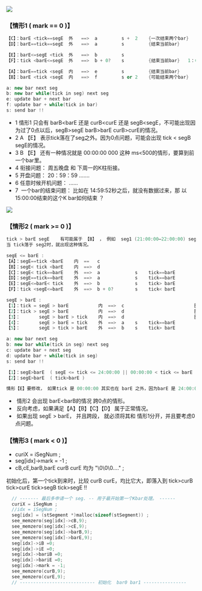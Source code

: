 ![](https://github.com/asialiugf/blogs/blob/master/uquant/k_calculte001.PNG)
### 【情形1 ( mark == 0 )】
```c++
【C】：barE <tick==segE  外   ==>  a         s +  2    {一次结束两个bar}
【D】：barE==tick==segE  外   ==>  a         s         {结束当前bar}

【E】：barE<=segE <tick  外   ==>  b         s
【F】：tick <barE<=segE  外   ==>  b + 0?    s         {结束当前bar}   1：0点问题（A B，见下）  2：无效tick     4：第一个tick 

【A】：barE==tick <segE  内   ==>  e         s         {结束当前bar}
【B】：barE <tick <segE  内   ==>  f         s or 2    {可能结束两个bar}

a: new bar next seg 
b: new bar while(tick in seg) next seg 
e: update bar + next bar
f: update bar + while(tick in bar)
s: send bar !!

```
- 1  情形1 只会有 barB<barE 还是 curB<curE 还是 segB<segE，不可能出现因为过了0点以后，segB>segE barB>barE curB>curE的情况。
- 2  A  【E】 表示tick落在了seg之外。因为0点问题，可能会出现 tick < segB segE的情况。
- 3  B  【E】 还有一种情况就是 00:00:00 000 这种 ms<500的情形，要算到前一个bar里。
- 4  衔接问题： 周五晚盘 和 下周一的K柱衔接。
- 5  开盘问题： 20：59：59 .......
- 6  任意时候开机问题： ......
- 7  一个bar的结束问题： 比如在 14:59:52秒之后，就没有数据过来，那 以15:00:00结束的这个K bar如何结束 ？




![](https://github.com/asialiugf/blogs/blob/master/uquant/k_calculte003.PNG)
### 【情形2 ( mark >= 0 )】
```c++
tick > barE segE    有可能属于 【B】 ， 例如  seg1 (21:00:00—22:00:00) seg2(22:30:00—24:00:00) seg3(00:00:00—01:00:00) 属于一个BAR
当 tick落于 seg2时，就出现这种情况。

segE <= barE : 
【A】：segE==tick <barE    内  ==   c
【B】：segE< tick <barE    内  ==>  d
【C】：segE< tick==barE    外  ==>  a             s    tick==barE
【D】：segE==tick==barE    外  ==>  a             s    tick==barE
【E】：segE<=barE< tick    外  ==>  b             s    tick> barE
【F】：tick <segE<=barE    外  ==>  b + 0?        s    tick< barE             0点问题   

segE > barE : 
【1】：tick = segE > barE           内  ==>  c                          图中seg1
【2】：tick > segE > barE           内  ==>  d                          图中seg2 
【3】：       segE > barE > tick    内  ==>  d                          图中seg3 4 5 
【4】：       segE > barE = tick    外  ==>  a    s    tick==barE
【5】：       segE > tick > barE    外  ==>  b    s    tick> barE

a: new bar next seg 
b: new bar while(tick in seg) next seg 
c: update bar + next seg
d: update bar + while(tick in seg)
s: send bar !!

【1】：segE>barE  ( segE <= tick <= 24:00:00 || 00:00:00 < tick <= barE )  属于上面的 【A】【B】
【2】：segE>barE  ( tick>barE )

情形【E】要修改， 如果tick 是 00:00:00 其实也在 barE 之外，因为barE 是 24:00:00。但 tick < barE

```
-  情形2 会出现 barE<barB的情况 跨0点的情形。
-  反向考虑，如果满足【A】【B】【C】【D】 属于正常情况。
-  如果出现 segE > barE， 并且跨段， 就必须将其和 情形1分开，并且要考虑0点问题。

### 【情形3 ( mark <  0 )】
- curiX = iSegNum ;
- seg[idx]->mark = -1 ;
- cB,cE,barB,barE curB curE 均为 "\0\0\0...." ;

初始化后，第一个tick到来时，比较 curB curE，均比它大，即落入到 tick>curB tick>curE tick>segB tick>segE !!

```c
  // ------- 最后多申请一个 seg. -- 用于最开始第一个Kbar处理。 ------
  curiX = iSegNum ;
  //idx = iSegNum ;
  seg[idx] = (stSegment *)malloc(sizeof(stSegment)) ;
  see_memzero(seg[idx]->cB,9);
  see_memzero(seg[idx]->cE,9);
  see_memzero(seg[idx]->barB,9);
  see_memzero(seg[idx]->barE,9);
  seg[idx]->iB =0;
  seg[idx]->iE =0;
  seg[idx]->bariB =0;
  seg[idx]->bariE =0;
  seg[idx]->mark = -1;
  see_memzero(curB,9);
  see_memzero(curE,9);
  // ---------------------------- 初始化  bar0 bar1 ----------------
```

